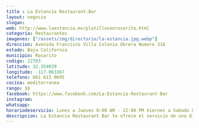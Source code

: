 ```yaml
---
title : La Estancia Restaurant-Bar
layout: negocio
slogan:
web: http://www.laestancia.mx/platillosenrosarito.html
categoria: Restaurantes
imagenes: ["/assets/img/directorio/la-estancia.jpg.webp"]
direccion: Avenida Francisco Villa Colonia Obrera Numero 316
estado: Baja California
municipio: Rosarito
codigo: 22703
latitude: 32.354039
longitude: -117.063367
telefono: 661 613 0695
cocina: mediterranea
rango: $$
facebook: https://www.facebook.com/La-Estancia-Restaurant-Bar
instagram:
whatsapp:
horariodeservicio: Lunes a Jueves 8:00 AM - 22:00 PM Viernes a Sabado 8:00 - 23:30 Domingo 8:00 - 22:00
descripcion: La Estancia Restaurant Bar te ofrece el servicio de una diversidad de platillos de alta calidad, al igual que puedes degustar algunos de nuestros platillos en un ambiente tranquilo, acogedor. ¡Visitalos!
---
```

<!--div class="embed-responsive embed-responsive-16by9">

<iframe src="https://www.facebook.com/plugins/video.php?href=https%3A%2F%2Fwww.facebook.com%2F181505635801596%2Fvideos%2F2789426944614716%2F&show_text=0&width=560" width="560" height="315" style="border:none;overflow:hidden" scrolling="no" frameborder="0" allowTransparency="true" allowFullScreen="true"></iframe-->
